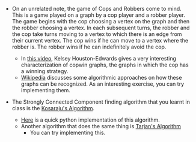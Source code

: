 * On an unrelated note, the game of Cops and Robbers come to mind. This is a game played on a graph by a cop player and a robber player. The game begins with the cop choosing a vertex on the graph and then the robber choosing a vertex. In each subsequent turns, the robber and the cop take turns moving to a vertex to which there is an edge from their current vertex. The cop wins if he can move to a vertex where the robber is. The robber wins if he can indefinitely avoid the cop.
  * In [this video](https://youtu.be/9mJEu-j1KT0), Kelsey Houston-Edwards gives a very interesting characterization of copwin graphs, the graphs in which the cop has a winning strategy.
  * [Wikipedia](https://en.wikipedia.org/wiki/Cop-win_graph#Recognition_algorithms_and_the_family_of_all_dismantling_orders) discusses some algorithmic approaches on how these graphs can be recognized. As an interesting exercise, you can try implementing them.

* The Strongly Connected Component finding algorithm that you learnt in class is the [Kosaraju's Algorithm](https://en.wikipedia.org/wiki/Kosaraju%27s_algorithm).
  * [Here](http://pythonexample.com/snippet/kosarajupy_agnishom_python) is a quick python implementation of this algorithm.
  * Another algorithm that does the same thing is [Tarjan's Algorithm](https://en.wikipedia.org/wiki/Tarjan%27s_strongly_connected_components_algorithm)
    * You can try implementing this.
